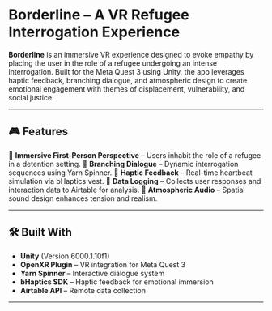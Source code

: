 # Borderline – A VR Refugee Interrogation Experience

**Borderline** is an immersive VR experience designed to evoke empathy by placing the user in the role of a refugee undergoing an intense interrogation. Built for the Meta Quest 3 using Unity, the app leverages haptic feedback, branching dialogue, and atmospheric design to create emotional engagement with themes of displacement, vulnerability, and social justice.

---

## 🎮 Features

🔹 **Immersive First-Person Perspective** – Users inhabit the role of a refugee in a detention setting.
🔹 **Branching Dialogue** – Dynamic interrogation sequences using Yarn Spinner.
🔹 **Haptic Feedback** – Real-time heartbeat simulation via bHaptics vest.
🔹 **Data Logging** – Collects user responses and interaction data to Airtable for analysis.
🔹 **Atmospheric Audio** – Spatial sound design enhances tension and realism.

---

## 🛠️ Built With

- **Unity** (Version 6000.1.10f1)
- **OpenXR Plugin** – VR integration for Meta Quest 3
- **Yarn Spinner** – Interactive dialogue system
- **bHaptics SDK** – Haptic feedback for emotional immersion
- **Airtable API** – Remote data collection

---



